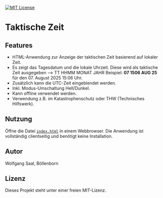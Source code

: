 [![MIT License](https://img.shields.io/badge/License-MIT-green.svg)](https://choosealicense.com/licenses/mit/)

# Taktische Zeit

## Features

- HTML-Anwendung zur Anzeige der taktischen Zeit basierend auf lokaler Zeit.
- Es zeigt das Tagesdatum und die lokale Uhrzeit. Diese wird als taktische Zeit ausgegeben --> TT HHMM MONAT JAHR
    Beispiel: <b>07 1506 AUG 25</b> für den 07. August 2025 15:06 Uhr.<BR>
- Zusätzlich kann die UTC-Zeit eingeblendet werden.
- Inkl. Modus-Umschaltung Hell/Dunkel.
- Kann offline verwendet werden.
- Verwendung z.B. im Katastrophenschutz oder THW (Technisches Hilfswerk).

## Nutzung

Öffne die Datei [`index.html`](index.html) in einem Webbrowser. Die Anwendung ist vollständig clientseitig und benötigt keine Installation.
    
## Autor

Wolfgang Saal, Böllenborn

## Lizenz

Dieses Projekt steht unter einer freien MIT-Lizenz.
